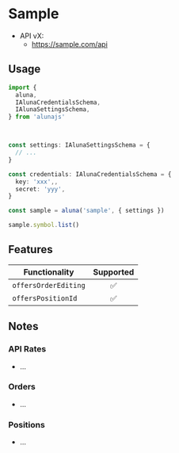 # Sample

 - API vX:
    - https://sample.com/api

## Usage

```ts
import {
  aluna,
  IAlunaCredentialsSchema,
  IAlunaSettingsSchema,
} from 'alunajs'



const settings: IAlunaSettingsSchema = {
  // ...
}

const credentials: IAlunaCredentialsSchema = {
  key: 'xxx',,
  secret: 'yyy',
}

const sample = aluna('sample', { settings })

sample.symbol.list()
```

## Features

| Functionality | Supported |
| -- | :-: |
| `offersOrderEditing` | ✅ |
| `offersPositionId` | ✅ |

## Notes

### API Rates
  - ...

### Orders
 - ...

### Positions
 - ...
